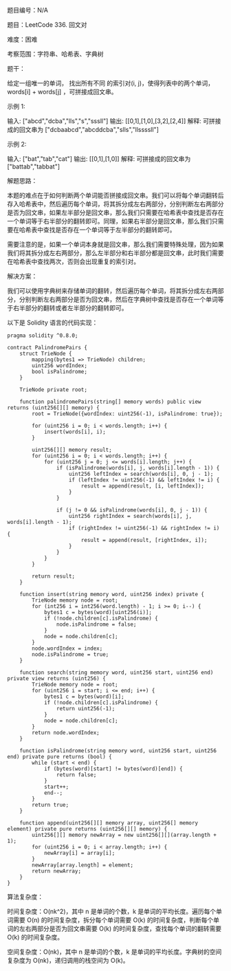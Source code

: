 题目编号：N/A

题目：LeetCode 336. 回文对

难度：困难

考察范围：字符串、哈希表、字典树

题干：

给定一组唯一的单词， 找出所有不同 的索引对(i, j)，使得列表中的两个单词， words[i] + words[j] ，可拼接成回文串。

示例 1:

输入: ["abcd","dcba","lls","s","sssll"]
输出: [[0,1],[1,0],[3,2],[2,4]] 
解释: 可拼接成的回文串为 ["dcbaabcd","abcddcba","slls","llssssll"]

示例 2:

输入: ["bat","tab","cat"]
输出: [[0,1],[1,0]] 
解释: 可拼接成的回文串为 ["battab","tabbat"]

解题思路：

本题的难点在于如何判断两个单词能否拼接成回文串。我们可以将每个单词翻转后存入哈希表中，然后遍历每个单词，将其拆分成左右两部分，分别判断左右两部分是否为回文串，如果左半部分是回文串，那么我们只需要在哈希表中查找是否存在一个单词等于右半部分的翻转即可。同理，如果右半部分是回文串，那么我们只需要在哈希表中查找是否存在一个单词等于左半部分的翻转即可。

需要注意的是，如果一个单词本身就是回文串，那么我们需要特殊处理，因为如果我们将其拆分成左右两部分，那么左半部分和右半部分都是回文串，此时我们需要在哈希表中查找两次，否则会出现重复的索引对。

解决方案：

我们可以使用字典树来存储单词的翻转，然后遍历每个单词，将其拆分成左右两部分，分别判断左右两部分是否为回文串，然后在字典树中查找是否存在一个单词等于右半部分的翻转或者左半部分的翻转即可。

以下是 Solidity 语言的代码实现：

```solidity
pragma solidity ^0.8.0;

contract PalindromePairs {
    struct TrieNode {
        mapping(bytes1 => TrieNode) children;
        uint256 wordIndex;
        bool isPalindrome;
    }

    TrieNode private root;

    function palindromePairs(string[] memory words) public view returns (uint256[][] memory) {
        root = TrieNode({wordIndex: uint256(-1), isPalindrome: true});

        for (uint256 i = 0; i < words.length; i++) {
            insert(words[i], i);
        }

        uint256[][] memory result;
        for (uint256 i = 0; i < words.length; i++) {
            for (uint256 j = 0; j <= words[i].length; j++) {
                if (isPalindrome(words[i], j, words[i].length - 1)) {
                    uint256 leftIndex = search(words[i], 0, j - 1);
                    if (leftIndex != uint256(-1) && leftIndex != i) {
                        result = append(result, [i, leftIndex]);
                    }
                }

                if (j != 0 && isPalindrome(words[i], 0, j - 1)) {
                    uint256 rightIndex = search(words[i], j, words[i].length - 1);
                    if (rightIndex != uint256(-1) && rightIndex != i) {
                        result = append(result, [rightIndex, i]);
                    }
                }
            }
        }

        return result;
    }

    function insert(string memory word, uint256 index) private {
        TrieNode memory node = root;
        for (int256 i = int256(word.length) - 1; i >= 0; i--) {
            bytes1 c = bytes(word)[uint256(i)];
            if (!node.children[c].isPalindrome) {
                node.isPalindrome = false;
            }
            node = node.children[c];
        }
        node.wordIndex = index;
        node.isPalindrome = true;
    }

    function search(string memory word, uint256 start, uint256 end) private view returns (uint256) {
        TrieNode memory node = root;
        for (uint256 i = start; i <= end; i++) {
            bytes1 c = bytes(word)[i];
            if (!node.children[c].isPalindrome) {
                return uint256(-1);
            }
            node = node.children[c];
        }
        return node.wordIndex;
    }

    function isPalindrome(string memory word, uint256 start, uint256 end) private pure returns (bool) {
        while (start < end) {
            if (bytes(word)[start] != bytes(word)[end]) {
                return false;
            }
            start++;
            end--;
        }
        return true;
    }

    function append(uint256[][] memory array, uint256[] memory element) private pure returns (uint256[][] memory) {
        uint256[][] memory newArray = new uint256[][](array.length + 1);
        for (uint256 i = 0; i < array.length; i++) {
            newArray[i] = array[i];
        }
        newArray[array.length] = element;
        return newArray;
    }
}
```

算法复杂度：

时间复杂度：O(nk^2)，其中 n 是单词的个数，k 是单词的平均长度。遍历每个单词需要 O(n) 的时间复杂度，拆分每个单词需要 O(k) 的时间复杂度，判断每个单词的左右两部分是否为回文串需要 O(k) 的时间复杂度，查找每个单词的翻转需要 O(k) 的时间复杂度。

空间复杂度：O(nk)，其中 n 是单词的个数，k 是单词的平均长度。字典树的空间复杂度为 O(nk)，递归调用的栈空间为 O(k)。